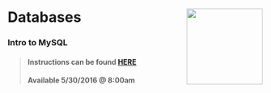 # Databases <img align="right" src="https://github.com/Learning-Fuze/prototypes_C9/blob/assets/assets/images/logos/LF_LOGO.png?raw=true" width="150">
### Intro to MySQL

>#### Instructions can be found <a href="http://learning-fuze.github.io/prototypes_C9/#/Databases-MySQL-Basics" target="_blank">HERE</a>
>#### Available 5/30/2016 @ 8:00am
